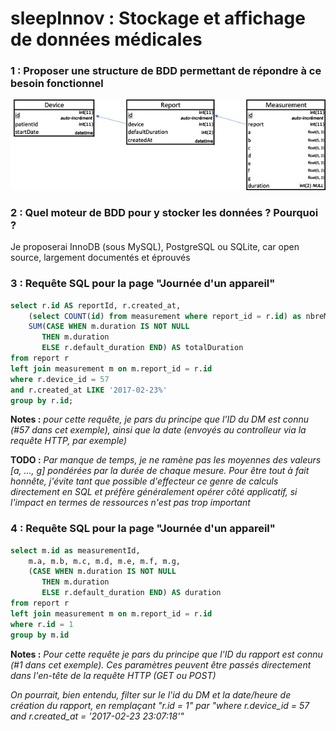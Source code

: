 # sleepInnov : Stockage et affichage de données médicales

### 1 : Proposer une structure de BDD permettant de répondre à ce besoin fonctionnel
![Screenshot](MLD.jpg)
### 2 : Quel moteur de BDD pour y stocker les données ? Pourquoi ?
Je proposerai InnoDB (sous MySQL), PostgreSQL ou SQLite, car open source, largement documentés et éprouvés
### 3 : Requête SQL pour la page "Journée d'un appareil"
```sql
select r.id AS reportId, r.created_at,
    (select COUNT(id) from measurement where report_id = r.id) as nbreMesures,
    SUM(CASE WHEN m.duration IS NOT NULL 
       THEN m.duration
       ELSE r.default_duration END) AS totalDuration
from report r
left join measurement m on m.report_id = r.id
where r.device_id = 57
and r.created_at LIKE '2017-02-23%'
group by r.id;
```

**Notes :** *pour cette requête, je pars du principe que l'ID du DM est connu (#57 dans cet exemple), ainsi que la date (envoyés au controlleur via la requête HTTP, par exemple)*

**TODO :** *Par manque de temps, je ne ramène pas les moyennes des valeurs [a, ..., g] pondérées par la durée de chaque mesure.
Pour être tout à fait honnête, j'évite tant que possible d'effecteur ce genre de calculs directement en SQL et préfère généralement opérer côté applicatif, si l'impact en termes de ressources n'est pas trop important*

### 4 : Requête SQL pour la page "Journée d'un appareil"
```sql
select m.id as measurementId,
    m.a, m.b, m.c, m.d, m.e, m.f, m.g, 
    (CASE WHEN m.duration IS NOT NULL 
       THEN m.duration
       ELSE r.default_duration END) AS duration
from report r
left join measurement m on m.report_id = r.id
where r.id = 1
group by m.id
```

**Notes :** *Pour cette requête je pars du principe que l'ID du rapport est connu (#1 dans cet exemple). Ces paramètres peuvent être passés directement dans l'en-tête de la requête HTTP (GET ou POST)*

*On pourrait, bien entendu, filter sur le l'id du DM et la date/heure de création du rapport, en remplaçant "r.id = 1" par "where r.device_id = 57 and r.created_at = '2017-02-23 23:07:18'"*

